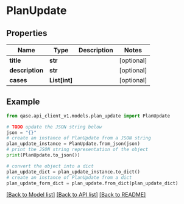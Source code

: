 # PlanUpdate


## Properties

Name | Type | Description | Notes
------------ | ------------- | ------------- | -------------
**title** | **str** |  | [optional] 
**description** | **str** |  | [optional] 
**cases** | **List[int]** |  | [optional] 

## Example

```python
from qase.api_client_v1.models.plan_update import PlanUpdate

# TODO update the JSON string below
json = "{}"
# create an instance of PlanUpdate from a JSON string
plan_update_instance = PlanUpdate.from_json(json)
# print the JSON string representation of the object
print(PlanUpdate.to_json())

# convert the object into a dict
plan_update_dict = plan_update_instance.to_dict()
# create an instance of PlanUpdate from a dict
plan_update_form_dict = plan_update.from_dict(plan_update_dict)
```
[[Back to Model list]](../README.md#documentation-for-models) [[Back to API list]](../README.md#documentation-for-api-endpoints) [[Back to README]](../README.md)


